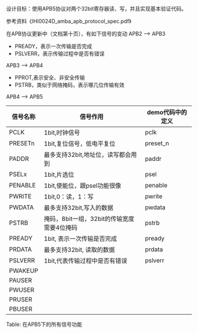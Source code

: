 设计目标：使用APB5协议对两个32bit寄存器读、写，并且实现基本验证代码。

参考资料《IHI0024D_amba_apb_protocol_spec.pdf》

在APB协议更新中（文档第十页），有如下信号的变动
APB2 --> APB3
+ PREADY，表示一次传输是否完成
+ PSLVERR，表示传输过程中是否有错误

APB3 --> APB4
+ PPROT,表示安全、非安全传输
+ PSTRB，类似于网络掩码，表示哪几位传输有效

APB4 --> APB5




信号名称| 信号作用 | demo代码中的定义
---- | ---- |----
PCLK | 1bit,时钟信号 | pclk
PRESETn | 1bit,复位信号，低电平复位 | preset_n
PADDR | 最多支持32bit,地址位，读写都会用到 | paddr
PSELx | 1bit,片选位 | psel
PENABLE | 1bit,使能位，跟psel功能很像 | penable
PWRITE | 1bit,0：读，1：写 | pwrite
PWDATA | 最多支持32bit,写入的数据| pwdata
PSTRB | 掩码，8bit一组，32bit的传输宽度需要4位掩码| pstrb
PREADY | 1bit, 表示一次传输是否完成 | pready
PRDATA | 最多支持32bit, 读取的数据 | prdata
PSLVERR | 1bit,代表传输过程中是否有错误 | pslverr
PWAKEUP | |
PAUSER | |
PWUSER | |
PRUSER | |
PBUSER | |

Table: 在APB5下的所有信号功能
